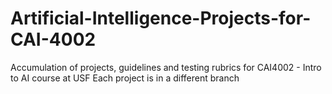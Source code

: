 # Artificial-Intelligence-Projects-for-CAI-4002
Accumulation of projects, guidelines and testing rubrics for CAI4002 - Intro to AI course at USF
Each project is in a different branch
